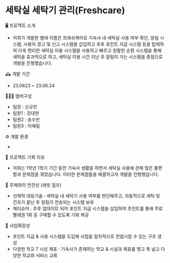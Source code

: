 # 세탁실 세탁기 관리(Freshcare)

🖥️ 프로젝트 소개

* 저희가 개발한 웹에 이름은 프레쉬케어로 기숙사 내 세탁실 사용 여부 확인, 알림 시스템, 사용자 경고 및 신고 시스템을 삽입하고 추후 포인트 지급 시스템 등을 탑재하여 더욱 편리한 세탁실 이용 시스템을 사용하고 빠르고 원활한 순환 시스템을 통해 세탁을 효과적으로 하고, 세탁실 이용 시간 지난 후 알림이 가는 시스템을 중점으로 개발을 진행했습니다.



🕰️ 개발 기간  

* 23.0623 ~ 23.06.24



🧑‍🤝‍🧑 맴버구성

* 팀장 : 신규민
* 팀원1 : 강대현
* 팀원2 : 송수빈
* 팀원3 : 이예림




⚙️ 개발 환경

*



📌 프로젝트 기획 이유

* 저희는 1학년 1학기 기간 동안 기숙사 생활을 하면서 세탁실 사용에 관해 많은 불편함과 문제점을 겪었습니다. 이러한 문제점들을 해결하고자 개발을 진행했습니다.


📌 주제와의 연관성 (레빗 점프)

* 선제적 대응기술 : 세탁실 내 세탁기 사용 여부를 판단해주고, 자동적으로 세탁 및 건조가 끝난 후 알림이 전송되는 시스템 보유
* 체리슈머 : 추후 업데이트 되어 포인트 지급 시스템을 삽입하여 초인트를 통애 무료 빨래권 1회 등 구매할 수 있도록 기회 제공


📌 사업확장성

* 포인트 지급 & 사용 시스템을 도입해 사업을 점차적으로 전염시킬 수 있는 구조 생성
* 다양한 학교 7 시성 제휴 : 기숙사가 존재하는 학교 & 시설과 제휴를 맺고 폭 널고 다양한 학교와 서비스 교류
